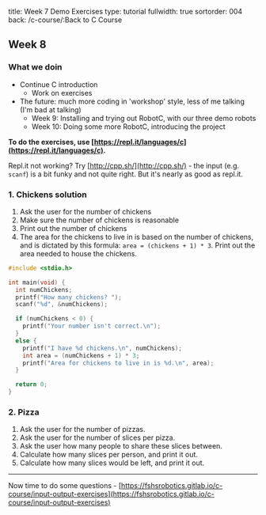 title: Week 7 Demo Exercises
type: tutorial
fullwidth: true
sortorder: 004
back: /c-course/:Back to C Course

## Week 8

### What we doin
* Continue C introduction
  * Work on exercises
* The future: much more coding in 'workshop' style, less of me talking (I'm bad at talking)
  * Week 9: Installing and trying out RobotC, with our three demo robots
  * Week 10: Doing some more RobotC, introducing the project

**To do the exercises, use [https://repl.it/languages/c](https://repl.it/languages/c).**

Repl.it not working? Try [http://cpp.sh/](http://cpp.sh/) - the input (e.g. `scanf`) is a bit funky and not quite right. But it's nearly as good as repl.it.

### 1. Chickens solution
1. Ask the user for the number of chickens
2. Make sure the number of chickens is reasonable
3. Print out the number of chickens
4. The area for the chickens to live in is based on the number of chickens, and is dictated by this formula: `area = (chickens + 1) * 3`. Print out the area needed to house the chickens.

```cpp
#include <stdio.h>

int main(void) {
  int numChickens;
  printf("How many chickens? ");
  scanf("%d", &numChickens);

  if (numChickens < 0) {
    printf("Your number isn't correct.\n");
  }
  else {
    printf("I have %d chickens.\n", numChickens);
    int area = (numChickens + 1) * 3;
    printf("Area for chickens to live in is %d.\n", area);
  }

  return 0;
}
```

### 2. Pizza
1. Ask the user for the number of pizzas.
2. Ask the user for the number of slices per pizza.
3. Ask the user how many people to share these slices between.
4. Calculate how many slices per person, and print it out.
5. Calculate how many slices would be left, and print it out.

----

Now time to do some questions - [https://fshsrobotics.gitlab.io/c-course/input-output-exercises](https://fshsrobotics.gitlab.io/c-course/input-output-exercises)